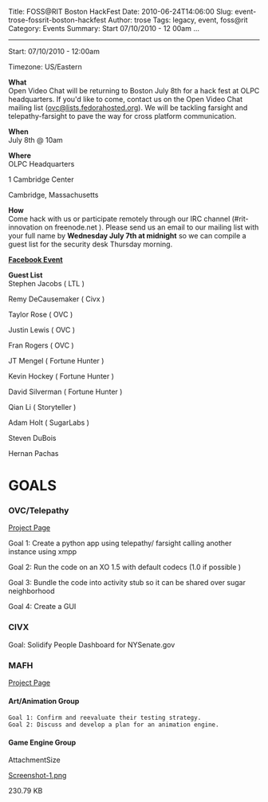 Title: FOSS@RIT Boston HackFest
Date: 2010-06-24T14:06:00
Slug: event-trose-fossrit-boston-hackfest
Author: trose
Tags: legacy, event, foss@rit
Category: Events
Summary: Start  07/10/2010 - 12 00am ... 

---
Start: 07/10/2010 - 12:00am

Timezone: US/Eastern

**What**  
Open Video Chat will be returning to Boston July 8th for a hack fest at OLPC
headquarters. If you'd like to come, contact us on the Open Video Chat mailing
list ([ovc@lists.fedorahosted.org](mailto:ovc@lists.fedorahosted.org)). We
will be tackling farsight and telepathy-farsight to pave the way for cross
platform communication.

**When**  
July 8th @ 10am

**Where**  
OLPC Headquarters

1 Cambridge Center

Cambridge, Massachusetts

**How**  
Come hack with us or participate remotely through our IRC channel (#rit-
innovation on freenode.net ). Please send us an email to our mailing list with
your full name by **Wednesday July 7th at midnight** so we can compile a guest
list for the security desk Thursday morning.

**[Facebook Event](http://www.facebook.com/?ref=logo#!/event.php?eid=139205299429364&ref=ts)**

**Guest List**  
Stephen Jacobs ( LTL )

Remy DeCausemaker ( Civx )

Taylor Rose ( OVC )

Justin Lewis ( OVC )

Fran Rogers ( OVC )

JT Mengel ( Fortune Hunter )

Kevin Hockey ( Fortune Hunter )

David Silverman ( Fortune Hunter )

Qian Li ( Storyteller )

Adam Holt ( SugarLabs )

Steven DuBois

Hernan Pachas

# GOALS

### OVC/Telepathy

[Project Page](https://fedorahosted.org/OpenVideoChat/)

Goal 1: Create a python app using telepathy/ farsight calling another instance
using xmpp

Goal 2: Run the code on an XO 1.5 with default codecs (1.0 if possible )

Goal 3: Bundle the code into activity stub so it can be shared over sugar
neighborhood

Goal 4: Create a GUI

### CIVX

Goal: Solidify People Dashboard for NYSenate.gov

### MAFH

[Project Page](https://fedorahosted.org/fortune_hunter/)

#### Art/Animation Group

    Goal 1: Confirm and reevaluate their testing strategy.
    Goal 2: Discuss and develop a plan for an animation engine.

#### Game Engine Group

AttachmentSize

[Screenshot-1.png](http://foss.rit.edu/files/Screenshot-1.png)

230.79 KB


